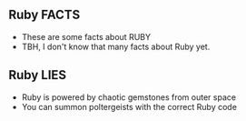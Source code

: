 ## Ruby FACTS

- These are some facts about RUBY
- TBH, I don't know that many facts about Ruby yet.

## Ruby LIES

- Ruby is powered by chaotic gemstones from outer space
- You can summon poltergeists with the correct Ruby code